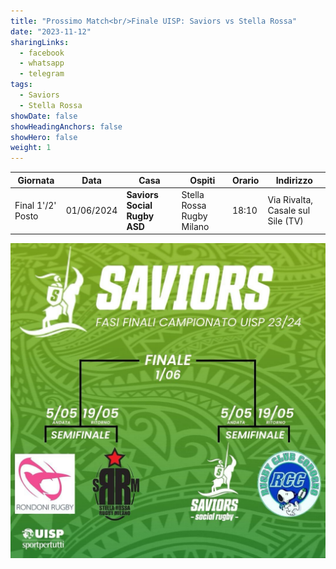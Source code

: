 ```yaml
---
title: "Prossimo Match<br/>Finale UISP: Saviors vs Stella Rossa"
date: "2023-11-12"
sharingLinks:
  - facebook
  - whatsapp
  - telegram
tags:
  - Saviors
  - Stella Rossa
showDate: false
showHeadingAnchors: false
showHero: false
weight: 1
---
```


| Giornata          | Data       | Casa                         | Ospiti                    | Orario | Indirizzo                         |
| ----------------- | ---------- | ---------------------------- | ------------------------- | ------ | --------------------------------- |
| Final 1'/2' Posto | 01/06/2024 | **Saviors Social Rugby ASD** | Stella Rossa Rugby Milano | 18:10  | Via Rivalta, Casale sul Sile (TV) |

![](./featured.jpg)

<!--
![](./team.jpg) -->
